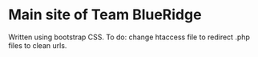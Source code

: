 Main site of Team BlueRidge
===========================
Written using bootstrap CSS.
To do: change htaccess file to redirect .php files to clean urls.